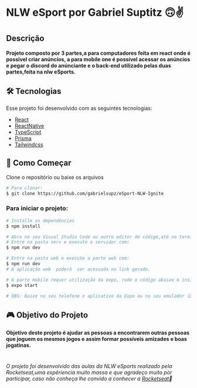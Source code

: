 # NLW eSport por Gabriel Suptitz 🙃✌️

## Descrição

#### Projeto composto por 3 partes,a para computadores feita em react onde é possivel criar anúncios, a para mobile one é possivel acessar os anúncios e pegar o discord do anúnciante e o back-end utilizado pelas duas partes,feita na nlw eSports.

## 🛠️ Tecnologias

Esse projeto foi desenvolvido com as seguintes tecnologias:

- [React](https://pt-br.reactjs.org/)
- [ReactNative](https://reactnative.dev/)
- [TypeScript](https://www.typescriptlang.org)
- [Prisma](https://www.prisma.io)
- [Tailwindcss](https://tailwindcss.com)


## 🚀 Como Começar

Clone o repositório ou baixe os arquivos 


```bash
# Para clonar:
$ git clone https://github.com/gabrielsupz/eSport-NLW-Ignite
```

###  Para iniciar o projeto:


```bash
# Installe as dependências
$ npm install

# Abra no seu Visual Studio Code ou outro editor de código,até no terminal caso queira
# Entre na pasta serv e execute o servidor com:
$ npm run dev

# Entre na pasta web e execute a parte web com:
$ npm run dev
# A aplicação web  poderá  ser acessada no link gerado.

# A parte mobile requer utilização da expo, rode o código abaixo e insira o link gerado ou utilize o QRCode gerado:
$ expo start

# OBS: Baixe no seu telefone o aplicativo da Expo ou no seu emulador 😉

```


##  🎮 Objetivo do  Projeto
#### Objetivo deste projeto é ajudar as pessoas a encontrarem outras pessoas que joguem os mesmos jogos  e assim formar possíveis amizades e boas jogatinas.
#

###### O projeto foi desenvolvido das aulas da NLW eSports realizado pela Rocketseat,uma expêriencia muito massa e que agradeço muito por participar, caso não conheça lhe convido a conhecer  a  [Rocketseat](https://www.rocketseat.com.br/)🚀
